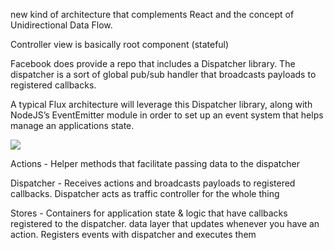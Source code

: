 new kind of architecture that complements React and the concept of Unidirectional Data Flow.

Controller view is basically root component (stateful)

Facebook does provide a repo that includes a Dispatcher library. 
The dispatcher is a sort of global pub/sub handler that broadcasts payloads to registered callbacks.

A typical Flux architecture will leverage this Dispatcher library, 
along with NodeJS’s EventEmitter module in order to set up an event system that helps manage 
an applications state.

<img src="https://cask.scotch.io/2014/10/V70cSEC.png">

Actions - Helper methods that facilitate passing data to the dispatcher

Dispatcher - Receives actions and broadcasts payloads to registered callbacks.
Dispatcher acts as traffic controller for the whole thing

Stores - Containers for application state & logic that have callbacks registered to the dispatcher.
data layer that updates whenever you have an action.
Registers events with dispatcher and executes them
